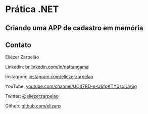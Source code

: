 # Prática .NET

## Criando uma APP de cadastro em memória

## Contato

Eliézer Zarpelão

Linkedin:  [br.linkedin.com/in/nattangama](https://www.linkedin.com/in/nattan-gama-05369a192/)

Instagram:  [instagram.com/eliezerzarpelao](https://instagram.com/eliezerzarpelao)

YouTube:  [youtube.com/channel/UC47RD-s-U6fpKTY0soIUn6g](https://www.youtube.com/channel/UC47RD-s-U6fpKTY0soIUn6g/featured?view_as=subscriber)

Twitter:  [@eliezerzarpelao](https://twitter.com/eliezerzarpelao)

Github:  [github.com/elizarp](https://github.com/elizarp)
